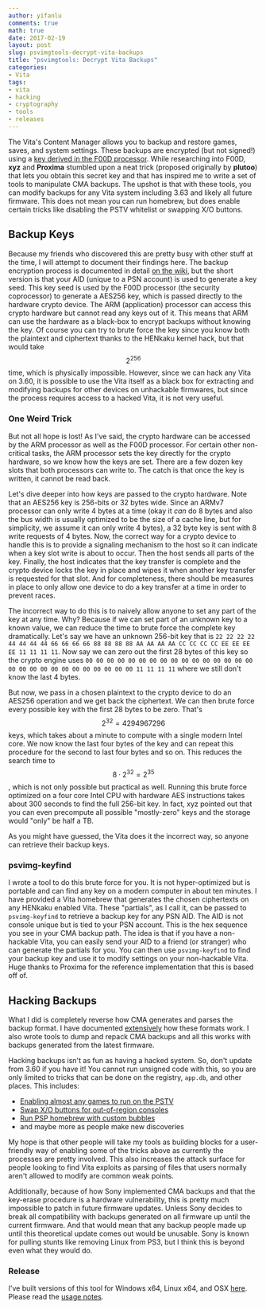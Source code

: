 ```yaml
---
author: yifanlu
comments: true
math: true
date: 2017-02-19
layout: post
slug: psvimgtools-decrypt-vita-backups
title: "psvimgtools: Decrypt Vita Backups"
categories:
- Vita
tags:
- vita
- hacking
- cryptography
- tools
- releases
---
```


The Vita's Content Manager allows you to backup and restore games, saves, and system settings. These backups are encrypted (but not signed!) using a [key derived in the F00D processor](https://wiki.henkaku.xyz/vita/PSVIMG). While researching into F00D, **xyz** and **Proxima** stumbled upon a neat trick (proposed originally by **plutoo**) that lets you obtain this secret key and that has inspired me to write a set of tools to manipulate CMA backups. The upshot is that with these tools, you can modify backups for any Vita system including 3.63 and likely all future firmware. This does not mean you can run homebrew, but does enable certain tricks like disabling the PSTV whitelist or swapping X/O buttons.

## Backup Keys

Because my friends who discovered this are pretty busy with other stuff at the time, I will attempt to document their findings here. The backup encryption process is documented in detail [on the wiki](https://wiki.henkaku.xyz/vita/PSVIMG), but the short version is that your AID (unique to a PSN account) is used to generate a key seed. This key seed is used by the F00D processor (the security coprocessor) to generate a AES256 key, which is passed directly to the hardware crypto device. The ARM (application) processor can access this crypto hardware but cannot read any keys out of it. This means that ARM can use the hardware as a black-box to encrypt backups without knowing the key. Of course you can try to brute force the key since you know both the plaintext and ciphertext thanks to the HENkaku kernel hack, but that would take $$2^{256}$$ time, which is physically impossible. However, since we can hack any Vita on 3.60, it is possible to use the Vita itself as a black box for extracting and modifying backups for other devices on unhackable firmwares, but since the process requires access to a hacked Vita, it is not very useful.

### One Weird Trick

But not all hope is lost! As I've said, the crypto hardware can be accessed by the ARM processor as well as the F00D processor. For certain other non-critical tasks, the ARM processor sets the key directly for the crypto hardware, so we know how the keys are set. There are a few dozen key slots that both processors can write to. The catch is that once the key is written, it cannot be read back.

Let's dive deeper into how keys are passed to the crypto hardware. Note that an AES256 key is 256-bits or 32 bytes wide. Since an ARMv7 processor can only write 4 bytes at a time (okay it _can_ do 8 bytes and also the bus width is usually optimized to be the size of a cache line, but for simplicity, we assume it can only write 4 bytes), a 32 byte key is sent with 8 write requests of 4 bytes. Now, the correct way for a crypto device to handle this is to provide a signaling mechanism to the host so it can indicate when a key slot write is about to occur. Then the host sends all parts of the key. Finally, the host indicates that the key transfer is complete and the crypto device locks the key in place and wipes it when another key transfer is requested for that slot. And for completeness, there should be measures in place to only allow one device to do a key transfer at a time in order to prevent races.

The incorrect way to do this is to naively allow anyone to set any part of the key at any time. Why? Because if we can set part of an unknown key to a known value, we can reduce the time to brute force the complete key dramatically. Let's say we have an unknown 256-bit key that is `22 22 22 22 44 44 44 44 66 66 66 66 88 88 88 88 AA AA AA AA CC CC CC CC EE EE EE EE 11 11 11 11`. Now say we can zero out the first 28 bytes of this key so the crypto engine uses `00 00 00 00 00 00 00 00 00 00 00 00 00 00 00 00 00 00 00 00 00 00 00 00 00 00 00 00 11 11 11 11` where we still don't know the last 4 bytes.

But now, we pass in a chosen plaintext to the crypto device to do an AES256 operation and we get back the ciphertext. We can then brute force every possible key with the first 28 bytes to be zero. That's $$2^{32} = 4294967296$$ keys, which takes about a minute to compute with a single modern Intel core. We now know the last four bytes of the key and can repeat this procedure for the second to last four bytes and so on. This reduces the search time to $$8 \cdot 2^{32} = 2^{35}$$, which is not only possible but practical as well. Running this brute force optimized on a four core Intel CPU with hardware AES instructions takes about 300 seconds to find the full 256-bit key. In fact, xyz pointed out that you can even precompute all possible "mostly-zero" keys and the storage would "only" be half a TB.

As you might have guessed, the Vita does it the incorrect way, so anyone can retrieve their backup keys.

### psvimg-keyfind

I wrote a tool to do this brute force for you. It is not hyper-optimized but is portable and can find any key on a modern computer in about ten minutes. I have provided a Vita homebrew that generates the chosen ciphertexts on any HENkaku enabled Vita. These "partials", as I call it, can be passed to `psvimg-keyfind` to retrieve a backup key for any PSN AID. The AID is not console unique but is tied to your PSN account. This is the hex sequence you see in your CMA backup path. The idea is that if you have a non-hackable Vita, you can easily send your AID to a friend (or stranger) who can generate the partials for you. You can then use `psvimg-keyfind` to find your backup key and use it to modify settings on your non-hackable Vita. Huge thanks to Proxima for the reference implementation that this is based off of.

## Hacking Backups

What I did is completely reverse how CMA generates and parses the backup format. I have documented [extensively](https://github.com/yifanlu/psvimgtools/blob/master/psvimg.h) how these formats work. I also wrote tools to dump and repack CMA backups and all this works with backups generated from the latest firmware.

Hacking backups isn't as fun as having a hacked system. So, don't update from 3.60 if you have it! You cannot run unsigned code with this, so you are only limited to tricks that can be done on the registry, `app.db`, and other places. This includes:

* [Enabling almost any games to run on the PSTV](http://hackinformer.com/PlayStationGuide/PSV/tutorials/how_to_install_the_pstv_whitelist_patch_v2.html)
* [Swap X/O buttons for out-of-region consoles](http://hackinformer.com/PlayStationGuide/PSV/INFO_REGISTRY.html)
* [Run PSP homebrew with custom bubbles](http://hackinformer.com/PlayStationGuide/PSV/INFO_EPSP_BUBBLES.html)
* and maybe more as people make new discoveries

My hope is that other people will take my tools as building blocks for a user-friendly way of enabling some of the tricks above as currently the processes are pretty involved. This also increases the attack surface for people looking to find Vita exploits as parsing of files that users normally aren't allowed to modify are common weak points.

Additionally, because of how Sony implemented CMA backups and that the key-erase procedure is a hardware vulnerability, this is pretty much impossible to patch in future firmware updates. Unless Sony decides to break all compatibility with backups generated on all firmware up until the current firmware. And that would mean that any backup people made up until this theoretical update comes out would be unusable. Sony is known for pulling stunts like removing Linux from PS3, but I think this is beyond even what they would do.

### Release

I've built versions of this tool for Windows x64, Linux x64, and OSX [here](https://github.com/yifanlu/psvimgtools/releases). Please read the [usage notes](https://github.com/yifanlu/psvimgtools/blob/master/README.md).
